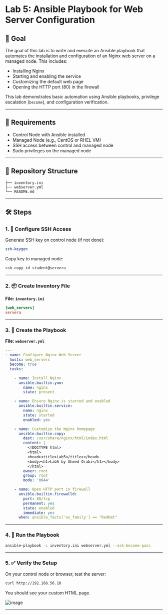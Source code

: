
#  Lab 5: Ansible Playbook for Web Server Configuration

## 🎯 Goal

The goal of this lab is to write and execute an Ansible playbook that automates the installation and configuration of an Nginx web server on a managed node. This includes:
- Installing Nginx
- Starting and enabling the service
- Customizing the default web page
- Opening the HTTP port (80) in the firewall

This lab demonstrates basic automation using Ansible playbooks, privilege escalation (`become`), and configuration verification.

---

## 🧰 Requirements

- Control Node with Ansible installed
- Managed Node (e.g., CentOS or RHEL VM)
- SSH access between control and managed node
- Sudo privileges on the managed node

---

## 📁 Repository Structure

```
├── inventory.ini
├── webserver.yml
└── README.md
```

---

## 🛠️ Steps

### 1. 🔑 Configure SSH Access
Generate SSH key on control node (if not done):
```bash
ssh-keygen
```

Copy key to managed node:
```bash
ssh-copy-id student@servera
```

---

### 2. 📦 Create Inventory File

**File: `inventory.ini`**
```ini
[web_servers]
servera
```

---

### 3. 📜 Create the Playbook

**File: `webserver.yml`**

```yaml
---
- name: Configure Nginx Web Server
  hosts: web_servers
  become: true
  tasks:

    - name: Install Nginx
      ansible.builtin.yum:
        name: nginx
        state: present

    - name: Ensure Nginx is started and enabled
      ansible.builtin.service:
        name: nginx
        state: started
        enabled: yes

    - name: Customize the Nginx homepage
      ansible.builtin.copy:
        dest: /usr/share/nginx/html/index.html
        content: |
          <!DOCTYPE html>
          <html>
          <head><title>Lab5</title></head>
          <body><h1>Lab5 by Ahmed Orabi</h1></body>
          </html>
        owner: root
        group: root
        mode: '0644'

    - name: Open HTTP port in firewall
      ansible.builtin.firewalld:
        port: 80/tcp
        permanent: yes
        state: enabled
        immediate: yes
      when: ansible_facts['os_family'] == "RedHat"
```

---

### 4. 🚀 Run the Playbook

```bash
ansible-playbook -i inventory.ini webserver.yml --ask-become-pass
```

---

### 5. ✅ Verify the Setup

On your control node or browser, test the server:
```bash
curl http://192.168.56.10
```

You should see your custom HTML page.

![image](https://github.com/user-attachments/assets/01e29a48-f806-4994-9818-c6733f51f9d7)

---

